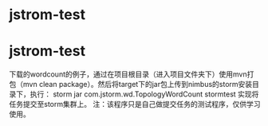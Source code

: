 # jstrom-test
# jstrom-test
下载的wordcount的例子，通过在项目根目录（进入项目文件夹下）使用mvn打包（mvn clean package）。然后将target下的jar包上传到nimbus的storm安装目录下，执行：
storm jar com.jstorm.wd.TopologyWordCount stormtest 实现将任务提交至storm集群上。
注：该程序只是自己做提交任务的测试程序，仅供学习使用。
